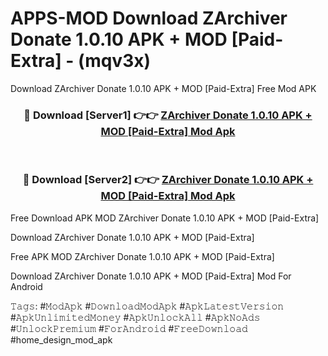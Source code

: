 # APPS-MOD Download ZArchiver Donate 1.0.10 APK + MOD [Paid-Extra] - (mqv3x)
Download ZArchiver Donate 1.0.10 APK + MOD [Paid-Extra] Free Mod APK

<div align="center">
<h3>🔴 Download [Server1] 👉👉 <a href="https://apk-comot.site?title=ZArchiver_Donate_1.0.10_APK_+_MOD_[Paid-Extra]">ZArchiver Donate 1.0.10 APK + MOD [Paid-Extra] Mod Apk</a></h3><br>

<h3>🔴 Download [Server2] 👉👉 <a href="https://apk-comot.site?title=ZArchiver_Donate_1.0.10_APK_+_MOD_[Paid-Extra]">ZArchiver Donate 1.0.10 APK + MOD [Paid-Extra] Mod Apk</a></h3>
</div>


Free Download APK MOD ZArchiver Donate 1.0.10 APK + MOD [Paid-Extra]

Download ZArchiver Donate 1.0.10 APK + MOD [Paid-Extra] 

Free APK MOD ZArchiver Donate 1.0.10 APK + MOD [Paid-Extra] 

Download ZArchiver Donate 1.0.10 APK + MOD [Paid-Extra] Mod For Android

𝚃𝚊𝚐𝚜: #𝙼𝚘𝚍𝙰𝚙𝚔 #𝙳𝚘𝚠𝚗𝚕𝚘𝚊𝚍𝙼𝚘𝚍𝙰𝚙𝚔 #𝙰𝚙𝚔𝙻𝚊𝚝𝚎𝚜𝚝𝚅𝚎𝚛𝚜𝚒𝚘𝚗 #𝙰𝚙𝚔𝚄𝚗𝚕𝚒𝚖𝚒𝚝𝚎𝚍𝙼𝚘𝚗𝚎𝚢 #𝙰𝚙𝚔𝚄𝚗𝚕𝚘𝚌𝚔𝙰𝚕𝚕 #𝙰𝚙𝚔𝙽𝚘𝙰𝚍𝚜 #𝚄𝚗𝚕𝚘𝚌𝚔𝙿𝚛𝚎𝚖𝚒𝚞𝚖 #𝙵𝚘𝚛𝙰𝚗𝚍𝚛𝚘𝚒𝚍 #𝙵𝚛𝚎𝚎𝙳𝚘𝚠𝚗𝚕𝚘𝚊𝚍 #home_design_mod_apk